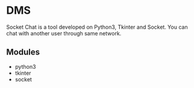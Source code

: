 # DMS

Socket Chat is a tool developed on Python3, Tkinter and Socket. You can chat with another user through same network.

## Modules

* python3
* tkinter
* socket

